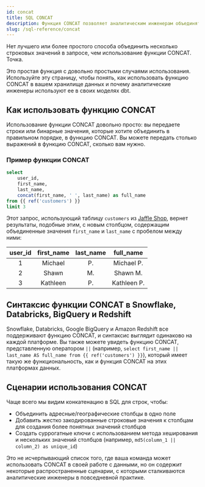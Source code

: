 ```yaml
---
id: concat
title: SQL CONCAT
description: Функция CONCAT позволяет аналитическим инженерам объединять несколько строковых значений в запросе.
slug: /sql-reference/concat
---
```


<head>
    <title>Работа с SQL CONCAT</title>
</head>

Нет лучшего или более простого способа объединить несколько строковых значений в запросе, чем использование функции CONCAT. Точка.

Это простая функция с довольно простыми случаями использования. Используйте эту страницу, чтобы понять, как использовать функцию CONCAT в вашем хранилище данных и почему аналитические инженеры используют ее в своих моделях dbt.

## Как использовать функцию CONCAT

Использование функции CONCAT довольно просто: вы передаете строки или бинарные значения, которые хотите объединить в правильном порядке, в функцию CONCAT. Вы можете передать столько выражений в функцию CONCAT, сколько вам нужно.

### Пример функции CONCAT

```sql
select
	user_id,
	first_name,
	last_name,
	concat(first_name, ' ', last_name) as full_name
from {{ ref('customers') }}
limit 3
```

Этот запрос, использующий таблицу `customers` из [Jaffle Shop](https://github.com/dbt-labs/jaffle_shop), вернет результаты, подобные этим, с новым столбцом, содержащим объединенные значения `first_name` и `last_name` с пробелом между ними:

| user_id | first_name | last_name | full_name |
|:---:|:---:|:---:|:---:|
| 1 | Michael | P. | Michael P. |
| 2 | Shawn | M. | Shawn M. |
| 3 | Kathleen | P. | Kathleen P. |

## Синтаксис функции CONCAT в Snowflake, Databricks, BigQuery и Redshift

Snowflake, Databricks, Google BigQuery и Amazon Redshift все поддерживают функцию CONCAT, и синтаксис выглядит одинаково на каждой платформе. Вы также можете увидеть функцию CONCAT, представленную оператором `||` (например, `select first_name || last_name AS full_name from {{ ref('customers') }}`), который имеет такую же функциональность, как и функция CONCAT на этих платформах данных.

## Сценарии использования CONCAT

Чаще всего мы видим конкатенацию в SQL для строк, чтобы:

- Объединить адресные/географические столбцы в одно поле
- Добавить жестко закодированные строковые значения к столбцам для создания более понятных значений столбцов
- Создать <Term id="surrogate-key">суррогатные ключи</Term> с использованием метода хеширования и нескольких значений столбцов (например, `md5(column_1 || column_2) as unique_id`)

Это не исчерпывающий список того, где ваша команда может использовать CONCAT в своей работе с данными, но он содержит некоторые распространенные сценарии, с которыми сталкиваются аналитические инженеры в повседневной практике.